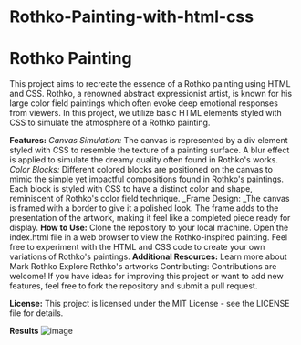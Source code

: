 # Rothko-Painting-with-html-css

# Rothko Painting
This project aims to recreate the essence of a Rothko painting using HTML and CSS. Rothko, a renowned abstract expressionist artist, is known for his large color field paintings which often evoke deep emotional responses from viewers. In this project, we utilize basic HTML elements styled with CSS to simulate the atmosphere of a Rothko painting.

**Features:**
_Canvas Simulation:_ The canvas is represented by a div element styled with CSS to resemble the texture of a painting surface. A blur effect is applied to simulate the dreamy quality often found in Rothko's works.
_Color Blocks:_ Different colored blocks are positioned on the canvas to mimic the simple yet impactful compositions found in Rothko's paintings. Each block is styled with CSS to have a distinct color and shape, reminiscent of Rothko's color field technique.
_Frame Design: _The canvas is framed with a border to give it a polished look. The frame adds to the presentation of the artwork, making it feel like a completed piece ready for display.
**How to Use:**
Clone the repository to your local machine.
Open the index.html file in a web browser to view the Rothko-inspired painting.
Feel free to experiment with the HTML and CSS code to create your own variations of Rothko's paintings.
**Additional Resources:**
Learn more about Mark Rothko
Explore Rothko's artworks
Contributing:
Contributions are welcome! If you have ideas for improving this project or want to add new features, feel free to fork the repository and submit a pull request.

**License:**
This project is licensed under the MIT License - see the LICENSE file for details.

**Results**
![image](https://github.com/AlizayAyesha/Rothko-Painting-with-html-css/assets/68489612/7884770e-d5b4-44c8-9d98-323aca2a0a3e)


